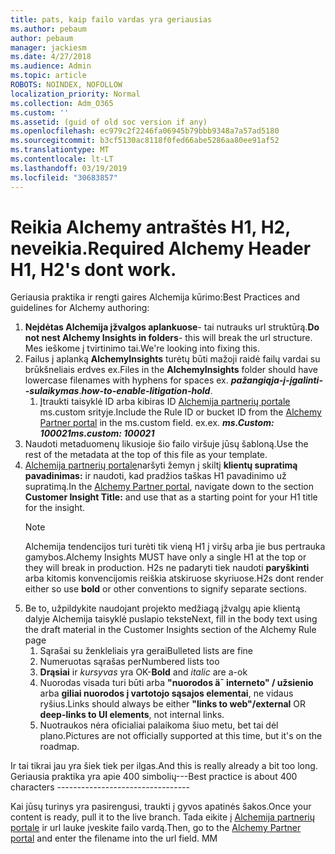 ```yaml
---
title: pats, kaip failo vardas yra geriausias
ms.author: pebaum
author: pebaum
manager: jackiesm
ms.date: 4/27/2018
ms.audience: Admin
ms.topic: article
ROBOTS: NOINDEX, NOFOLLOW
localization_priority: Normal
ms.collection: Adm_O365
ms.custom: ''
ms.assetid: (guid of old soc version if any)
ms.openlocfilehash: ec979c2f2246fa06945b79bbb9348a7a57ad5180
ms.sourcegitcommit: b3cf5130ac8118f0fed66abe5286aa80ee91af52
ms.translationtype: MT
ms.contentlocale: lt-LT
ms.lasthandoff: 03/19/2019
ms.locfileid: "30683857"
---
```

# <a name="required-alchemy-header-h1-h2s-dont-work"></a><span data-ttu-id="433bc-102">Reikia Alchemy antraštės H1, H2, neveikia.</span><span class="sxs-lookup"><span data-stu-id="433bc-102">Required Alchemy Header H1, H2's dont work.</span></span>
<span data-ttu-id="433bc-103">Geriausia praktika ir rengti gaires Alchemija kūrimo:</span><span class="sxs-lookup"><span data-stu-id="433bc-103">Best Practices and guidelines for Alchemy authoring:</span></span>

1. <span data-ttu-id="433bc-104">**Neįdėtas Alchemija įžvalgos aplankuose**- tai nutrauks url struktūrą.</span><span class="sxs-lookup"><span data-stu-id="433bc-104">**Do not nest Alchemy Insights in folders**- this will break the url structure.</span></span> <span data-ttu-id="433bc-105">Mes ieškome į tvirtinimo tai.</span><span class="sxs-lookup"><span data-stu-id="433bc-105">We're looking into fixing this.</span></span>
1. <span data-ttu-id="433bc-106">Failus į aplanką **AlchemyInsights** turėtų būti mažoji raidė failų vardai su brūkšneliais erdves ex.</span><span class="sxs-lookup"><span data-stu-id="433bc-106">Files in the **AlchemyInsights** folder should have lowercase filenames with hyphens for spaces ex.</span></span> <span data-ttu-id="433bc-107">***pažangiąja-į-įgalinti--sulaikymas***.</span><span class="sxs-lookup"><span data-stu-id="433bc-107">***how-to-enable-litigation-hold***.</span></span>
    1. <span data-ttu-id="433bc-108">Įtraukti taisyklė ID arba kibiras ID [Alchemija partnerių portale](https://alchemyportal.azurewebsites.net) ms.custom srityje.</span><span class="sxs-lookup"><span data-stu-id="433bc-108">Include the Rule ID or bucket ID from the [Alchemy Partner portal](https://alchemyportal.azurewebsites.net) in the ms.custom field.</span></span> <span data-ttu-id="433bc-109">ex.</span><span class="sxs-lookup"><span data-stu-id="433bc-109">ex.</span></span> <span data-ttu-id="433bc-110">***ms.Custom: 100021***</span><span class="sxs-lookup"><span data-stu-id="433bc-110">***ms.custom: 100021***</span></span>
1. <span data-ttu-id="433bc-111">Naudoti metaduomenų likusioje šio failo viršuje jūsų šabloną.</span><span class="sxs-lookup"><span data-stu-id="433bc-111">Use the rest of the metadata at the top of this file as your template.</span></span>
1. <span data-ttu-id="433bc-112">[Alchemija partnerių portale](https://alchemyportal.azurewebsites.net)naršyti žemyn į skiltį **klientų supratimą pavadinimas:** ir naudoti, kad pradžios taškas H1 pavadinimo už supratimą.</span><span class="sxs-lookup"><span data-stu-id="433bc-112">In the [Alchemy Partner portal](https://alchemyportal.azurewebsites.net), navigate down to the section **Customer Insight Title:** and use that as a starting point for your H1 title for the insight.</span></span> 
    > [!NOTE]
    > <span data-ttu-id="433bc-113">Alchemija tendencijos turi turėti tik vieną H1 į viršų arba jie bus pertrauka gamybos.</span><span class="sxs-lookup"><span data-stu-id="433bc-113">Alchemy Insights MUST have only a single H1 at the top or they will break in production.</span></span> <span data-ttu-id="433bc-114">H2s ne padaryti tiek naudoti **paryškinti** arba kitomis konvencijomis reiškia atskiruose skyriuose.</span><span class="sxs-lookup"><span data-stu-id="433bc-114">H2s dont render either so use **bold** or other conventions to signify separate sections.</span></span>
1. <span data-ttu-id="433bc-115">Be to, užpildykite naudojant projekto medžiagą įžvalgų apie klientą dalyje Alchemija taisyklė puslapio tekste</span><span class="sxs-lookup"><span data-stu-id="433bc-115">Next, fill in the body text using the draft material in the Customer Insights section of the Alchemy Rule page</span></span>
    1. <span data-ttu-id="433bc-116">Sąrašai su ženkleliais yra gerai</span><span class="sxs-lookup"><span data-stu-id="433bc-116">Bulleted lists are fine</span></span>
    1. <span data-ttu-id="433bc-117">Numeruotas sąrašas per</span><span class="sxs-lookup"><span data-stu-id="433bc-117">Numbered lists too</span></span>
    1. <span data-ttu-id="433bc-118">**Drąsiai** ir *kursyvas* yra OK-</span><span class="sxs-lookup"><span data-stu-id="433bc-118">**Bold** and *italic* are a-ok</span></span>
    1. <span data-ttu-id="433bc-119">Nuorodas visada turi būti arba **"nuorodos ä¯ interneto" / užsienio** arba **giliai nuorodos į vartotojo sąsajos elementai**, ne vidaus ryšius.</span><span class="sxs-lookup"><span data-stu-id="433bc-119">Links should always be either **"links to web"/external** OR **deep-links to UI elements**, not internal links.</span></span>
    1. <span data-ttu-id="433bc-120">Nuotraukos nėra oficialiai palaikoma šiuo metu, bet tai dėl plano.</span><span class="sxs-lookup"><span data-stu-id="433bc-120">Pictures are not officially supported at this time, but it's on the roadmap.</span></span>

<span data-ttu-id="433bc-121">Ir tai tikrai jau yra šiek tiek per ilgas.</span><span class="sxs-lookup"><span data-stu-id="433bc-121">And this is really already a bit too long.</span></span> <span data-ttu-id="433bc-122">Geriausia praktika yra apie 400 simbolių---</span><span class="sxs-lookup"><span data-stu-id="433bc-122">Best practice is about 400 characters ---------------------------------</span></span>

<span data-ttu-id="433bc-123">Kai jūsų turinys yra pasirengusi, traukti į gyvos apatinės šakos.</span><span class="sxs-lookup"><span data-stu-id="433bc-123">Once your content is ready, pull it to the live branch.</span></span> <span data-ttu-id="433bc-124">Tada eikite į [Alchemija partnerių portale](https://alchemyportal.azurewebsites.net) ir url lauke įveskite failo vardą.</span><span class="sxs-lookup"><span data-stu-id="433bc-124">Then, go to the [Alchemy Partner portal](https://alchemyportal.azurewebsites.net) and enter the filename into the url field.</span></span> <span data-ttu-id="433bc-125">M</span><span class="sxs-lookup"><span data-stu-id="433bc-125">M</span></span>